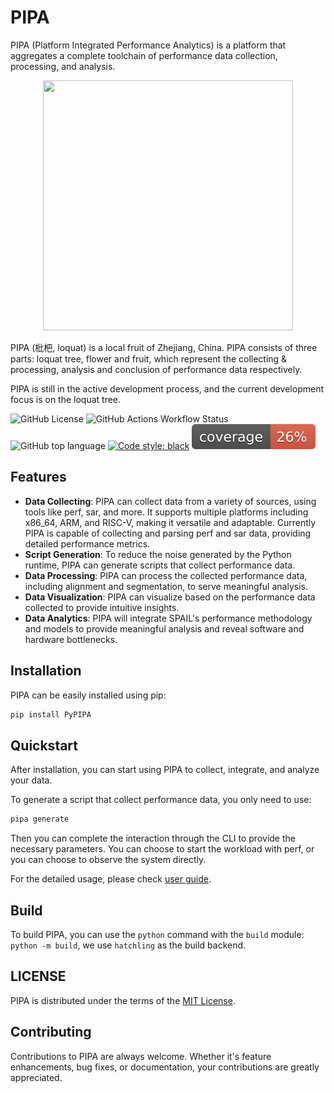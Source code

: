 # PIPA

PIPA (Platform Integrated Performance Analytics) is a platform that aggregates a complete toolchain of performance data collection, processing, and analysis.

<div align="center">
    <img src="asset/logo.png" width="400" height="400">
</div>

PIPA (枇杷, loquat) is a local fruit of Zhejiang, China.
PIPA consists of three parts: loquat tree, flower and fruit, which represent the collecting & processing, analysis and conclusion of performance data respectively.

PIPA is still in the active development process, and the current development focus is on the loquat tree.

![GitHub License](https://img.shields.io/github/license/ZJU-SPAIL/pipa)
![GitHub Actions Workflow Status](https://img.shields.io/github/actions/workflow/status/ZJU-SPAIL/pipa/main.yml)
![GitHub top language](https://img.shields.io/github/languages/top/ZJU-SPAIL/pipa)
[![Code style: black](https://img.shields.io/badge/code%20style-black-000000.svg)](https://github.com/psf/black)
![Coverage](asset/coverage.svg)


## Features

- **Data Collecting**: PIPA can collect data from a variety of sources, using tools like perf, sar, and more. It supports multiple platforms including x86_64, ARM, and RISC-V, making it versatile and adaptable. Currently PIPA is capable of collecting and parsing perf and sar data, providing detailed performance metrics.
- **Script Generation**: To reduce the noise generated by the Python runtime, PIPA can generate scripts that collect performance data. 
- **Data Processing**: PIPA can process the collected performance data, including alignment and segmentation, to serve meaningful analysis.
- **Data Visualization**: PIPA can visualize based on the performance data collected to provide intuitive insights.
- **Data Analytics**: PIPA will integrate SPAIL's performance methodology and models to provide meaningful analysis and reveal software and hardware bottlenecks.

## Installation

PIPA can be easily installed using pip:

```sh
pip install PyPIPA
```


## Quickstart

After installation, you can start using PIPA to collect, integrate, and analyze your data. 

To generate a script that collect performance data, you only need to use:

```sh
pipa generate
```
Then you can complete the interaction through the CLI to provide the necessary parameters. You can choose to start the workload with perf, or you can choose to observe the system directly.

For the detailed usage, please check [user guide](doc/User-guide.md).

## Build

To build PIPA, you can use the `python` command with the `build` module:  `python -m build`, we use `hatchling` as the build backend.

## LICENSE

PIPA is distributed under the terms of the [MIT License](LICENSE).


## Contributing

Contributions to PIPA are always welcome. Whether it's feature enhancements, bug fixes, or documentation, your contributions are greatly appreciated.
